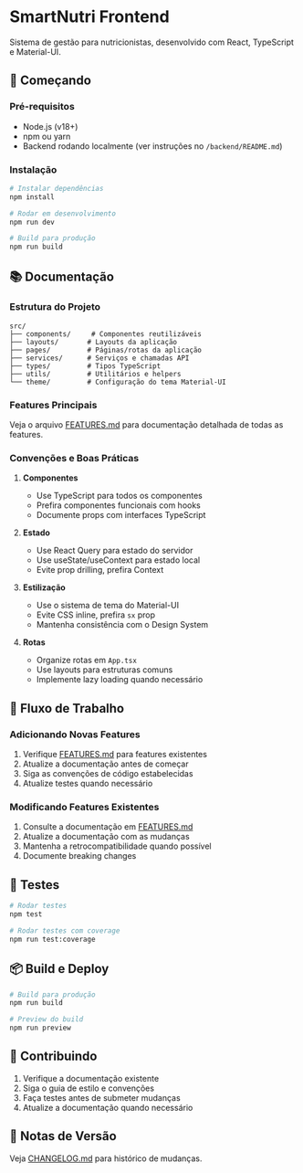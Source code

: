 # SmartNutri Frontend

Sistema de gestão para nutricionistas, desenvolvido com React, TypeScript e Material-UI.

## 🚀 Começando

### Pré-requisitos

- Node.js (v18+)
- npm ou yarn
- Backend rodando localmente (ver instruções no `/backend/README.md`)

### Instalação

```bash
# Instalar dependências
npm install

# Rodar em desenvolvimento
npm run dev

# Build para produção
npm run build
```

## 📚 Documentação

### Estrutura do Projeto

```
src/
├── components/     # Componentes reutilizáveis
├── layouts/       # Layouts da aplicação
├── pages/         # Páginas/rotas da aplicação
├── services/      # Serviços e chamadas API
├── types/         # Tipos TypeScript
├── utils/         # Utilitários e helpers
└── theme/         # Configuração do tema Material-UI
```

### Features Principais

Veja o arquivo [FEATURES.md](./FEATURES.md) para documentação detalhada de todas as features.

### Convenções e Boas Práticas

1. **Componentes**

   - Use TypeScript para todos os componentes
   - Prefira componentes funcionais com hooks
   - Documente props com interfaces TypeScript

2. **Estado**

   - Use React Query para estado do servidor
   - Use useState/useContext para estado local
   - Evite prop drilling, prefira Context

3. **Estilização**

   - Use o sistema de tema do Material-UI
   - Evite CSS inline, prefira `sx` prop
   - Mantenha consistência com o Design System

4. **Rotas**
   - Organize rotas em `App.tsx`
   - Use layouts para estruturas comuns
   - Implemente lazy loading quando necessário

## 🔄 Fluxo de Trabalho

### Adicionando Novas Features

1. Verifique [FEATURES.md](./FEATURES.md) para features existentes
2. Atualize a documentação antes de começar
3. Siga as convenções de código estabelecidas
4. Atualize testes quando necessário

### Modificando Features Existentes

1. Consulte a documentação em [FEATURES.md](./FEATURES.md)
2. Atualize a documentação com as mudanças
3. Mantenha a retrocompatibilidade quando possível
4. Documente breaking changes

## 🧪 Testes

```bash
# Rodar testes
npm test

# Rodar testes com coverage
npm run test:coverage
```

## 📦 Build e Deploy

```bash
# Build para produção
npm run build

# Preview do build
npm run preview
```

## 🤝 Contribuindo

1. Verifique a documentação existente
2. Siga o guia de estilo e convenções
3. Faça testes antes de submeter mudanças
4. Atualize a documentação quando necessário

## 📝 Notas de Versão

Veja [CHANGELOG.md](./CHANGELOG.md) para histórico de mudanças.
